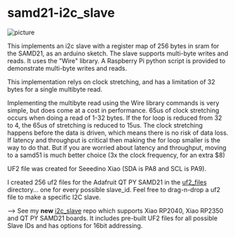 # samd21-i2c_slave
![picture](https://www.okdo.com/us/wp-content/uploads/sites/8/2020/03/Seeedunio-Image.jpg)


This implements an i2c slave with a register map of 256 bytes in sram for the SAMD21, as an arduino sketch. The slave supports multi-byte writes and reads. It uses the "Wire" library.
A Raspberry Pi python script is provided to demonstrate multi-byte writes and reads.

This implementation relys on clock stretching, and has a limitation of 32 bytes for a single multibyte read.

Implementing the multibyte read using the Wire library commands is very simple, but does come at a cost in performance. 65us of clock stretching occurs when doing a read of 1-32 bytes. If the for loop is reduced from 32 to 4, the 65us of stretching is reduced to 15us. The clock stretching happens before the data is driven, which means there is no risk of data loss. If latency and throughput is critical then making the for loop smaller is the way to do that. But if you are worried about latency and throughput, moving to a samd51 is much better choice (3x the clock frequency, for an extra $8) 

UF2 file was created for Seeedino Xiao (SDA is PA8 and SCL is PA9).

I created 256 uf2 files for the Adafruit QT PY SAMD21 in the [uf2_files](https://github.com/charkster/samd21-i2c_slave/tree/main/uf2_files) directory... one for every possible slave_id. Feel free to drag-n-drop a uf2 file to make a specific I2C slave.

--> See my **new** [i2c_slave](https://github.com/charkster/i2c_slave) repo which supports Xiao RP2040, Xiao RP2350 and QT PY SAMD21 boards. It includes pre-built UF2 files for all possible Slave IDs and has options for 16bit addressing. 
